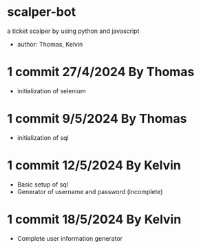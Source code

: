 # scalper-bot
a ticket scalper by using python and javascript
- author: Thomas, Kelvin

# 1 commit 27/4/2024 By Thomas
* initialization of selenium

# 1 commit 9/5/2024 By Thomas
* initialization of sql

# 1 commit 12/5/2024 By Kelvin
* Basic setup of sql
* Generator of username and password (incomplete)

# 1 commit 18/5/2024 By Kelvin
* Complete user information generator
